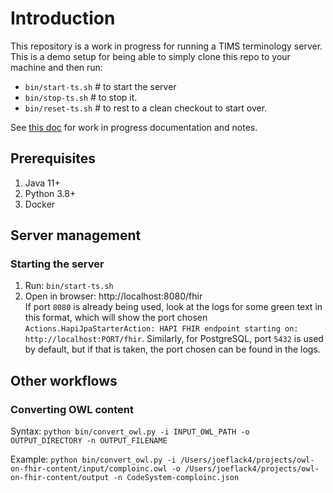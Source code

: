 # Introduction

This repository is a work in progress for running a TIMS terminology server. This is a demo setup for being able to simply clone this repo to your machine and then run:

* `bin/start-ts.sh`  # to start the server
* `bin/stop-ts.sh`  # to stop it.
* `bin/reset-ts.sh`  # to rest to a clean checkout to start over.

See [this doc](https://docs.google.com/document/d/1J7exF73Z0Z8W-SCYRrQ5qNQVMZTkIH0c4rf-sgjDBfk) for work in progress documentation and notes.

## Prerequisites
1. Java 11+
2. Python 3.8+
3. Docker

## Server management
### Starting the server
1. Run: `bin/start-ts.sh`
2. Open in browser: http://localhost:8080/fhir  
If port `8080` is already being used, look at the logs for some green text in this format, which will show the port chosen `Actions.HapiJpaStarterAction: HAPI FHIR endpoint starting on: http://localhost:PORT/fhir`. Similarly, for PostgreSQL, port `5432` is used by default, but if that is taken, the port chosen can be found in the logs.

## Other workflows
### Converting OWL content
Syntax:
`python bin/convert_owl.py -i INPUT_OWL_PATH -o OUTPUT_DIRECTORY -n OUTPUT_FILENAME`

Example:
`python bin/convert_owl.py -i /Users/joeflack4/projects/owl-on-fhir-content/input/comploinc.owl -o /Users/joeflack4/projects/owl-on-fhir-content/output -n CodeSystem-comploinc.json`
